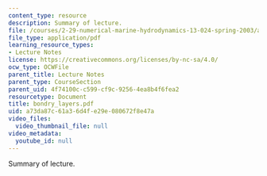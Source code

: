 ```yaml
---
content_type: resource
description: Summary of lecture.
file: /courses/2-29-numerical-marine-hydrodynamics-13-024-spring-2003/a73da87c61a36d4fe29e080672f8e47a_bondry_layers.pdf
file_type: application/pdf
learning_resource_types:
- Lecture Notes
license: https://creativecommons.org/licenses/by-nc-sa/4.0/
ocw_type: OCWFile
parent_title: Lecture Notes
parent_type: CourseSection
parent_uid: 4f74100c-c599-cf9c-9256-4ea8b4f6fea2
resourcetype: Document
title: bondry_layers.pdf
uid: a73da87c-61a3-6d4f-e29e-080672f8e47a
video_files:
  video_thumbnail_file: null
video_metadata:
  youtube_id: null
---
```

Summary of lecture.